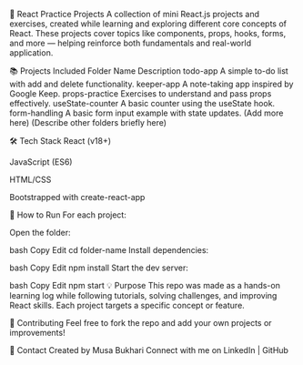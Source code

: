 📁 React Practice Projects
A collection of mini React.js projects and exercises, created while learning and exploring different core concepts of React. These projects cover topics like components, props, hooks, forms, and more — helping reinforce both fundamentals and real-world application.

📚 Projects Included
Folder Name	Description
todo-app	A simple to-do list with add and delete functionality.
keeper-app	A note-taking app inspired by Google Keep.
props-practice	Exercises to understand and pass props effectively.
useState-counter	A basic counter using the useState hook.
form-handling	A basic form input example with state updates.
(Add more here)	(Describe other folders briefly here)

🛠️ Tech Stack
React (v18+)

JavaScript (ES6)

HTML/CSS

Bootstrapped with create-react-app

🚀 How to Run
For each project:

Open the folder:

bash
Copy
Edit
cd folder-name
Install dependencies:

bash
Copy
Edit
npm install
Start the dev server:

bash
Copy
Edit
npm start
💡 Purpose
This repo was made as a hands-on learning log while following tutorials, solving challenges, and improving React skills. Each project targets a specific concept or feature.

🤝 Contributing
Feel free to fork the repo and add your own projects or improvements!

📩 Contact
Created by Musa Bukhari
Connect with me on LinkedIn | GitHub
